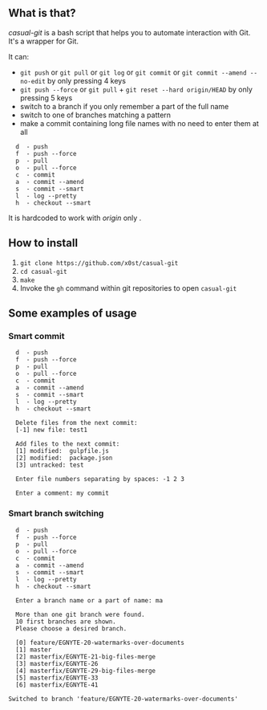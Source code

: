 ## What is that?
*casual-git* is a bash script that helps you to automate interaction with Git. It's a wrapper for Git.

It can:
- `git push` or `git pull` or `git log` or `git commit` or `git commit --amend --no-edit` by only pressing 4 keys
- `git push --force` or `git pull` + `git reset --hard origin/HEAD` by only pressing 5 keys
- switch to a branch if you only remember a part of the full name
- switch to one of branches matching a pattern
- make a commit containing long file names with no need to enter them at all

```
  d  - push
  f  - push --force
  p  - pull
  o  - pull --force
  c  - commit
  a  - commit --amend
  s  - commit --smart
  l  - log --pretty
  h  - checkout --smart
```

It is hardcoded to work with *origin* only .

## How to install
1. `git clone https://github.com/x0st/casual-git`
2. `cd casual-git`
3. `make`
4. Invoke the `gh` command within git repositories to open `casual-git`

## Some examples of usage

### Smart commit
```
  d  - push
  f  - push --force
  p  - pull
  o  - pull --force
  c  - commit
  a  - commit --amend
  s  - commit --smart
  l  - log --pretty
  h  - checkout --smart
  
  Delete files from the next commit: 
  [-1] new file: test1
  
  Add files to the next commit: 
  [1] modified:  gulpfile.js
  [2] modified:  package.json
  [3] untracked: test
  
  Enter file numbers separating by spaces: -1 2 3
  
  Enter a comment: my commit
```

### Smart branch switching
```
  d  - push
  f  - push --force
  p  - pull
  o  - pull --force
  c  - commit
  a  - commit --amend
  s  - commit --smart
  l  - log --pretty
  h  - checkout --smart
  
  Enter a branch name or a part of name: ma
  
  More than one git branch were found. 
  10 first branches are shown. 
  Please choose a desired branch. 
  
  [0] feature/EGNYTE-20-watermarks-over-documents
  [1] master
  [2] masterfix/EGNYTE-21-big-files-merge
  [3] masterfix/EGNYTE-26
  [4] masterfix/EGNYTE-29-big-files-merge
  [5] masterfix/EGNYTE-33
  [6] masterfix/EGNYTE-41
  
Switched to branch 'feature/EGNYTE-20-watermarks-over-documents'
```
